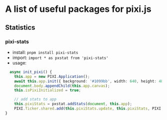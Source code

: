 # A list of useful packages for pixi.js

## Statistics

### pixi-stats
- install: `pnpm install pixi-stats`
- import: `import * as pxstat from 'pixi-stats'`
- usage:
```typescript
  async init_pixi() {
    this.app = new PIXI.Application();
    await this.app.init({ background: '#1099bb', width: 640, height: 480 });
    document.body.appendChild(this.app.canvas);
    this.isPixiInitialized = true;

    // add stats to app
    this.pixiStats = pxstat.addStats(document, this.app);
    PIXI.Ticker.shared.add(this.pixiStats.update, this.pixiStats, PIXI.UPDATE_PRIORITY.UTILITY);
}
```

